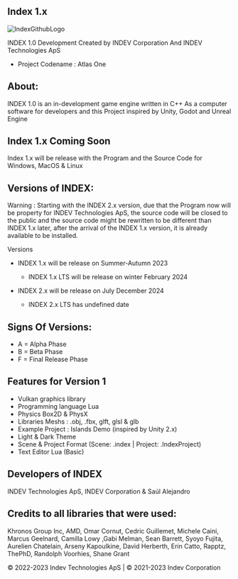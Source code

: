 ## Index 1.x
![IndexGithubLogo](https://github.com/INDEV-Technologies/INDEX-1.x/assets/126918321/f6fd2b15-fe0a-4396-8be3-76771dad7969)

INDEX 1.0 Development
Created by INDEV Corporation And INDEV Technologies ApS
* Project Codename : Atlas One

## About:
INDEX 1.0 is an in-development game engine written in C++
As a computer software for developers and this Project inspired by Unity, Godot and Unreal Engine

## Index 1.x Coming Soon
Index 1.x will be release with the Program and the Source Code for Windows, MacOS & Linux

## Versions of INDEX:
Warning : Starting with the INDEX 2.x version, due that the Program now will be property for INDEV Technologies ApS, the source code will be closed to the public and the source code might be rewritten to be different than INDEX 1.x later, after the arrival of the INDEX 1.x version, it is already available to be installed.

Versions

* INDEX 1.x will be release on Summer-Autumn 2023
  * INDEX 1.x LTS will be release on winter February 2024

* INDEX 2.x will be release on July December 2024
  * INDEX 2.x LTS has undefined date
 
## Signs Of Versions:
* A = Alpha Phase
* B = Beta Phase
* F = Final Release Phase

## Features for Version 1
* Vulkan graphics library
* Programming language Lua
* Physics Box2D & PhysX
* Libraries Meshs : .obj, .fbx, glft, glsl & glb
* Example Project : Islands Demo (inspired by Unity 2.x)
* Light & Dark Theme
* Scene & Project Format (Scene: .index | Project: .IndexProject)
* Text Editor Lua (Basic)

## Developers of INDEX
INDEV Technologies ApS, INDEV Corporation & Saúl Alejandro

## Credits to all libraries that were used:
Khronos Group Inc, AMD, Omar Cornut, Cedric Guillemet,
Michele Caini, Marcus Geelnard, Camilla Lowy ,Gabi Melman, Sean Barrett,
Syoyo Fujita, Aurelien Chatelain, Arseny Kapoulkine, David Herberth,
Erin Catto, Rapptz, ThePhD, Randolph Voorhies, Shane Grant

© 2022-2023 Indev Technologies ApS | © 2021-2023 Indev Corporation
